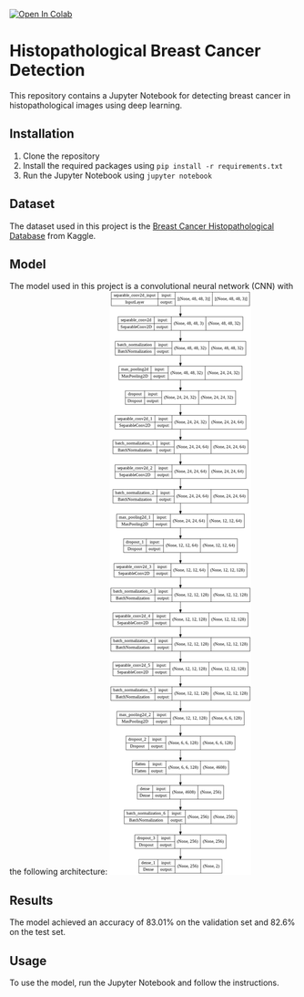 [![Open In Colab](https://colab.research.google.com/assets/colab-badge.svg)](https://colab.research.google.com/github/Yousr-Ahmed/Histopathological-Breast-Cancer-Detection/blob/main/Histopathological%20Breast%20Cancer%20Detection.ipynb)

# Histopathological Breast Cancer Detection

This repository contains a Jupyter Notebook for detecting breast cancer in histopathological images using deep learning.

## Installation

1. Clone the repository
2. Install the required packages using `pip install -r requirements.txt`
3. Run the Jupyter Notebook using `jupyter notebook`

## Dataset

The dataset used in this project is the [Breast Cancer Histopathological Database](https://www.kaggle.com/paultimothymooney/breast-histopathology-images) from Kaggle.

## Model

The model used in this project is a convolutional neural network (CNN) with the following architecture:
![architecture](architecture.png)

## Results

The model achieved an accuracy of 83.01% on the validation set and 82.6% on the test set.

## Usage

To use the model, run the Jupyter Notebook and follow the instructions.
